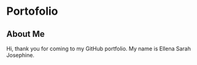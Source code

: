 # Portofolio
## About Me
Hi, thank you for coming to my GitHub portfolio. 
My name is Ellena Sarah Josephine.
